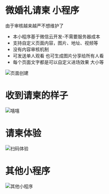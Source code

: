 #  微婚礼请柬 小程序

由于审核越来越严不想维护了

-  本小程序基于微信云开发-不需要服务器成本
-  支持自定义页面内容，图片、地址、视频等
-  没有内容审核机制
-  可发送单人观看 也可生成图片分享给所有人看
-  每个页面文字都是可以自定义进场效果 大小等

![页面创建](https://github.com/pzwdshxzt/wedding/blob/master/miniprogram/ScreenShots/3.png?raw=true)

# 收到请柬的样子
![嘻嘻](https://github.com/pzwdshxzt/wedding/blob/master/miniprogram/ScreenShots/1.gif?raw=true)

# 请柬体验 
![扫码体验](https://github.com/pzwdshxzt/wedding/blob/master/miniprogram/ScreenShots/share.jpg?raw=true)

# 其他小程序
![其他小程序](https://raw.githubusercontent.com/pzwdshxzt/wechat-ruizhi/master/images/scan_code.jpg)
